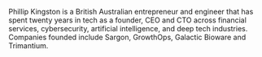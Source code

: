 Phillip Kingston is a British Australian entrepreneur and engineer that has spent twenty years in tech as a founder, CEO and CTO across financial services, cybersecurity, artificial intelligence, and deep tech industries. Companies founded include Sargon, GrowthOps, Galactic Bioware and Trimantium.
